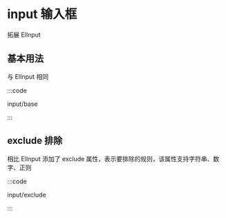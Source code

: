 # input 输入框

拓展 ElInput

## 基本用法

与 ElInput 相同

:::code

input/base

:::

## exclude 排除

相比 ElInput 添加了 exclude 属性，表示要排除的规则，该属性支持字符串、数字、正则

:::code

input/exclude

:::

<script lang="ts">
export default {
  name: 'EInputDemo'
}
</script>

<script setup lang="ts">
import InputBase from 'docs/demo/input/base.vue'
import InputExclude from 'docs/demo/input/exclude.vue'
</script>

<style>
.demo-input .el-input {
  max-width: 180px;
  margin-right: 20px;
}
</style>